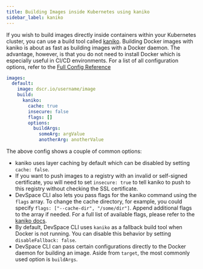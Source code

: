 ```yaml
---
title: Building Images inside Kubernetes using kaniko
sidebar_label: kaniko
---
```


If you wish to build images directly inside containers within your Kubernetes cluster, you can use a build tool called [kaniko](https://github.com/GoogleContainerTools/kaniko). Building Docker images with kaniko is about as fast as building images with a Docker daemon. The advantage, however, is that you do not need to install Docker which is especially useful in CI/CD environments. For a list of all configuration options, refer to the [Full Config Reference](/docs/configuration/reference#images-buildkaniko)

```yaml
images:
  default:
    image: dscr.io/username/image
    build:
      kaniko:
        cache: true
        insecure: false
        flags: []
        options:
          buildArgs:
            someArg: argValue
            anotherArg: anotherValue
```

The above config shows a couple of common options:
- kaniko uses layer caching by default which can be disabled by setting `cache: false`.
- If you want to push images to a registry with an invalid or self-signed certificate, you will need to set `insecure: true` to tell kaniko to push to this registry without checking the SSL certificate.
- DevSpace CLI also lets you pass flags for the kaniko command using the `flags` array. To change the cache directory, for example, you could specify `flags: ["--cache-dir", "/some/dir"]`. Append additional flags to the array if needed. For a full list of available flags, please refer to the [kaniko docs](https://github.com/GoogleContainerTools/kaniko#additional-flags).
- By default, DevSpace CLI uses `kaniko` as a fallback build tool when Docker is not running. You can disable this behavior by setting `disableFallback: false`.
- DevSpace CLI can pass certain configurations directly to the Docker daemon for building an image. Aside from `target`, the most commonly used option is `buildArgs`.
